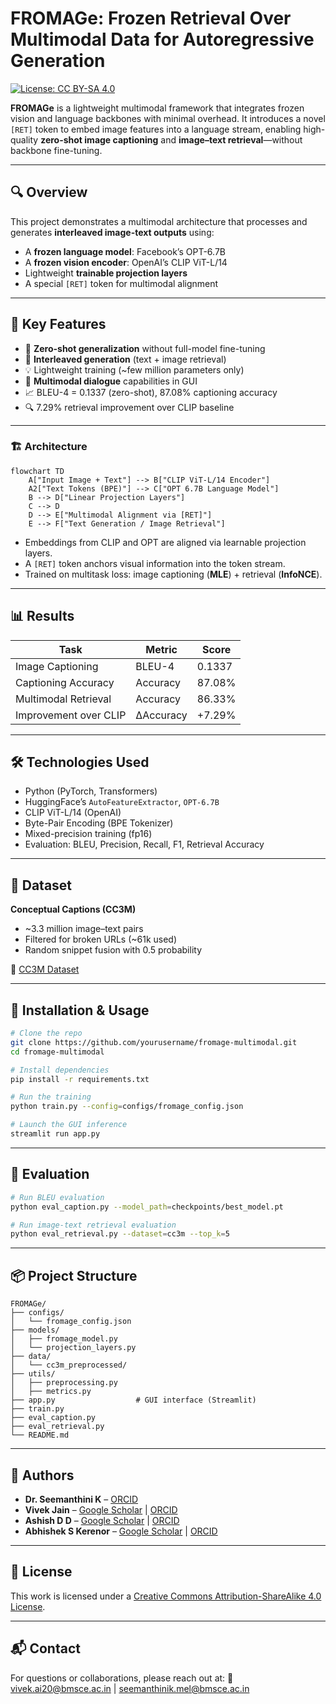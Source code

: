 # FROMAGe: Frozen Retrieval Over Multimodal Data for Autoregressive Generation

[![License: CC BY-SA 4.0](https://img.shields.io/badge/License-CC%20BY--SA%204.0-lightgrey.svg)](https://creativecommons.org/licenses/by-sa/4.0/)

**FROMAGe** is a lightweight multimodal framework that integrates frozen vision and language backbones with minimal overhead. It introduces a novel `[RET]` token to embed image features into a language stream, enabling high-quality **zero-shot image captioning** and **image–text retrieval**—without backbone fine-tuning.

---

## 🔍 Overview

This project demonstrates a multimodal architecture that processes and generates **interleaved image-text outputs** using:

* A **frozen language model**: Facebook’s OPT-6.7B
* A **frozen vision encoder**: OpenAI’s CLIP ViT-L/14
* Lightweight **trainable projection layers**
* A special `[RET]` token for multimodal alignment

---

## 📌 Key Features

* 🧠 **Zero-shot generalization** without full-model fine-tuning
* 🔄 **Interleaved generation** (text + image retrieval)
* 💡 Lightweight training (\~few million parameters only)
* 💬 **Multimodal dialogue** capabilities in GUI
* 📈 BLEU-4 = 0.1337 (zero-shot), 87.08% captioning accuracy
* 🔍 7.29% retrieval improvement over CLIP baseline

---

### 🏗️ Architecture

```mermaid
flowchart TD
    A["Input Image + Text"] --> B["CLIP ViT-L/14 Encoder"]
    A2["Text Tokens (BPE)"] --> C["OPT 6.7B Language Model"]
    B --> D["Linear Projection Layers"]
    C --> D
    D --> E["Multimodal Alignment via [RET]"]
    E --> F["Text Generation / Image Retrieval"]
```

* Embeddings from CLIP and OPT are aligned via learnable projection layers.
* A `[RET]` token anchors visual information into the token stream.
* Trained on multitask loss: image captioning (**MLE**) + retrieval (**InfoNCE**).

---

## 📊 Results

| Task                  | Metric    | Score  |
| --------------------- | --------- | ------ |
| Image Captioning      | BLEU-4    | 0.1337 |
| Captioning Accuracy   | Accuracy  | 87.08% |
| Multimodal Retrieval  | Accuracy  | 86.33% |
| Improvement over CLIP | ΔAccuracy | +7.29% |

---

## 🛠 Technologies Used

* Python (PyTorch, Transformers)
* HuggingFace’s `AutoFeatureExtractor`, `OPT-6.7B`
* CLIP ViT-L/14 (OpenAI)
* Byte-Pair Encoding (BPE Tokenizer)
* Mixed-precision training (fp16)
* Evaluation: BLEU, Precision, Recall, F1, Retrieval Accuracy

---

## 🧪 Dataset

**Conceptual Captions (CC3M)**

* \~3.3 million image–text pairs
* Filtered for broken URLs (\~61k used)
* Random snippet fusion with 0.5 probability

🔗 [CC3M Dataset](https://ai.google.com/research/ConceptualCaptions)

---

## 🔧 Installation & Usage

```bash
# Clone the repo
git clone https://github.com/yourusername/fromage-multimodal.git
cd fromage-multimodal

# Install dependencies
pip install -r requirements.txt

# Run the training
python train.py --config=configs/fromage_config.json

# Launch the GUI inference
streamlit run app.py
```

---

## 🧪 Evaluation

```bash
# Run BLEU evaluation
python eval_caption.py --model_path=checkpoints/best_model.pt

# Run image-text retrieval evaluation
python eval_retrieval.py --dataset=cc3m --top_k=5
```

---

## 📦 Project Structure

```
FROMAGe/
├── configs/
│   └── fromage_config.json
├── models/
│   ├── fromage_model.py
│   └── projection_layers.py
├── data/
│   └── cc3m_preprocessed/
├── utils/
│   ├── preprocessing.py
│   ├── metrics.py
├── app.py                  # GUI interface (Streamlit)
├── train.py
├── eval_caption.py
├── eval_retrieval.py
└── README.md
```

---

## 🧠 Authors

* **Dr. Seemanthini K** – [ORCID](https://orcid.org/0000-0003-0020-3695)
* **Vivek Jain** – [Google Scholar](https://scholar.google.com/citations?hl=en&user=K9QjK8EAAA) | [ORCID](https://orcid.org/0009-0009-5004-2050)
* **Ashish D D** – [Google Scholar](https://scholar.google.com/citations?hl=en&user=SqYpvyYAAAAJ) | [ORCID](https://orcid.org/0009-0009-0061-9608)
* **Abhishek S Kerenor** – [Google Scholar](https://scholar.google.com/citations?user=Bykbz7wAAAAJ) | [ORCID](https://orcid.org/0009-0005-3728-0418)

---

## 📜 License

This work is licensed under a [Creative Commons Attribution-ShareAlike 4.0 License](https://creativecommons.org/licenses/by-sa/4.0/).

---

## 📬 Contact

For questions or collaborations, please reach out at:
📧 [vivek.ai20@bmsce.ac.in](mailto:vivek.ai20@bmsce.ac.in) | [seemanthinik.mel@bmsce.ac.in](mailto:seemanthinik.mel@bmsce.ac.in)

